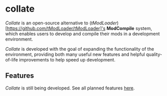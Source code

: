 # collate
_Collate_ is an open-source alternative to (_tModLoader_)[https://github.com/tModLoader/tModLoader]'s **ModCompile** system, which enables users to develop and compile their mods in a development environment.

_Collate_ is developed with the goal of expanding the functionality of the environment, providing both many useful new features and helpful quality-of-life improvements to help speed up development.

## Features
_Collate_ is still being developed. See all planned features [here](PLANNED.md).
